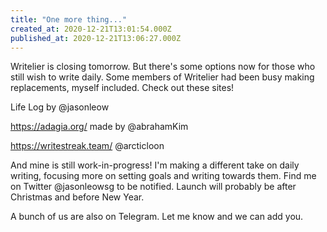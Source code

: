 ```yaml
---
title: "One more thing..."
created_at: 2020-12-21T13:01:54.000Z
published_at: 2020-12-21T13:06:27.000Z
---
```

Writelier is closing tomorrow. But there's some options now for those who still wish to write daily. Some members of Writelier had been busy making replacements, myself included. Check out these sites! 

Life Log by @jasonleow

https://adagia.org/ made by @abrahamKim

https://writestreak.team/ @arcticloon

And mine is still work-in-progress! I'm making a different take on daily writing, focusing more on setting goals and writing towards them. Find me on Twitter @jasonleowsg to be notified. Launch will probably be after Christmas and before New Year.

A bunch of us are also on Telegram. Let me know and we can add you.
